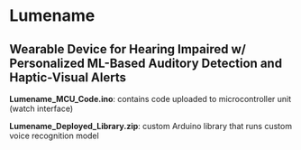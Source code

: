 # Lumename
## Wearable Device for Hearing Impaired w/ Personalized ML-Based Auditory Detection and Haptic-Visual Alerts   


**Lumename_MCU_Code.ino**: contains code uploaded to microcontroller unit (watch interface)

**Lumename_Deployed_Library.zip**: custom Arduino library that runs custom voice recognition model
